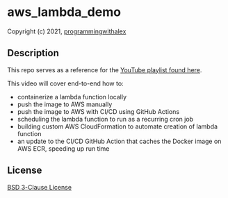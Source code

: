 # aws_lambda_demo

Copyright (c) 2021, [programmingwithalex](https://github.com/programmingwithalex)

## Description

This repo serves as a reference for the [YouTube playlist found here](https://youtube.com/playlist?list=PL0dOL8Z7pG3L4hi2SLJqojxshXNtsJQ_r).

This video will cover end-to-end how to:

* containerize a lambda function locally
* push the image to AWS manually
* push the image to AWS with CI/CD using GitHub Actions
* scheduling the lambda function to run as a recurring cron job
* building custom AWS CloudFormation to automate creation of lambda function
* an update to the CI/CD GitHub Action that caches the Docker image on AWS ECR, speeding up run time

## License

[BSD 3-Clause License](https://github.com/programmingwithalex/aws-lambda-demo/blob/main/LICENSE)
